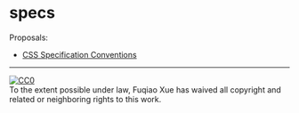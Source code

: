 # specs

Proposals:

* [CSS Specification Conventions](https://xfq.github.io/specs/css-conventions/)

-----

<p>
  <a href="http://creativecommons.org/publicdomain/zero/1.0/">
    <img src="http://i.creativecommons.org/p/zero/1.0/88x31.png" style="border-style: none;" alt="CC0" />
  </a>
  <br />
  To the extent possible under law, Fuqiao Xue has waived all copyright and related or neighboring rights to this work.
</p>
